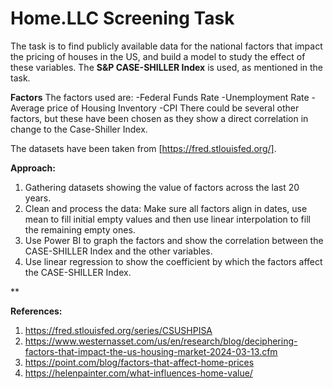 # Home.LLC Screening Task

The task is to find publicly available data for the national factors that impact the pricing of houses in the US, and build a model to study the effect of these variables.
The **S&P CASE-SHILLER Index** is used, as mentioned in the task.

**Factors** The factors used are:
-Federal Funds Rate
-Unemployment Rate
-Average price of Housing Inventory
-CPI
There could be several other factors, but these have been chosen as they show a direct correlation in change to the Case-Shiller Index.

The datasets have been taken from [https://fred.stlouisfed.org/].

**Approach:**
1. Gathering datasets showing the value of factors across the last 20 years.
2. Clean and process the data: Make sure all factors align in dates, use mean to fill initial empty values and then use linear interpolation to fill the remaining empty ones.
3. Use Power BI to graph the factors and show the correlation between the CASE-SHILLER Index and the other variables.
4. Use linear regression to show the coefficient by which the factors affect the CASE-SHILLER Index.

**

**References:**
1. https://fred.stlouisfed.org/series/CSUSHPISA
2. https://www.westernasset.com/us/en/research/blog/deciphering-factors-that-impact-the-us-housing-market-2024-03-13.cfm
3. https://point.com/blog/factors-that-affect-home-prices
4. https://helenpainter.com/what-influences-home-value/

